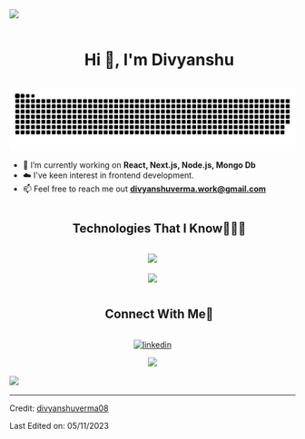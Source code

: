 
<!--horizontal divider(gradiant)-->
<img src="https://user-images.githubusercontent.com/73097560/115834477-dbab4500-a447-11eb-908a-139a6edaec5c.gif">

<!--h1 without bottom border-->
<div id="user-content-toc">
  <ul align="center">
    <summary><h1 style="display: inline-block">Hi 👋, I'm Divyanshu</h1></summary>
  </ul>
</div>


<!--- snake -->
<div align="center">
  <img  src="https://github.com/1999AZZAR/1999AZZAR/blob/main/resources/img/grid-snake.svg"
       alt="snake" /></a>
</div>


<!--h2 without bottom border
<div id="user-content-toc">
  <ul align="center">
    <summary><h2 style="display: inline-block">Confusion is part of Programming</h2></summary>
  </ul>
</div>
-->


<!--Intro start-->
- 🔭 I’m currently working on **React, Next.js, Node.js, Mongo Db**
- ☁️ I've keen interest in frontend development.
- 📫 Feel free to reach me out **divyanshuverma.work@gmail.com**
<!-- - 🌱 I’m currently learning **Next.js** -->
<!--Intro end-->

<!--h1 without bottom border-->
<div id="user-content-toc">
  <ul align="center">
    <summary><h2 style="display: inline-block">Technologies That I Know👨🏻‍💻</h2></summary>
  </ul>
</div>
<!--tech stack icons-->
<p align="center">
  <a href="https://skillicons.dev">
    <img src="https://skillicons.dev/icons?i=html,css,bootstrap,js,react,redux,nextjs,nodejs,express,mongodb,postman,dart,flutter,firebase,java,vscode,git,github&perline=14" />
  </a>
</p>

<!--- languages (start) -->
<div align="center" width="100%" >
  <img  align="center"  src="https://github-readme-stats.anuraghazra1.vercel.app/api/top-langs/?username=divyanshuverma08&theme=dark&hide_border=false&no-bg=true&no-frame=true&langs_count=10"/>
</div>        
<!--- languagesstats (end) -->


<!-- Connect with me -->
<!--h2 without bottom border-->
<div id="user-content-toc">
  <ul align="center">
    <summary><h2 style="display: inline-block">Connect With Me🤝</h2></summary>
  </ul>
</div>

<!--icons and links-->
<div align="center">
<a href="https://www.linkedin.com/in/divyanshuverma08/" target="blank"><img align="center" src="https://user-images.githubusercontent.com/88904952/234979284-68c11d7f-1acc-4f0c-ac78-044e1037d7b0.png" alt="linkedin" height="50" width="50" /></a>
</div>


<!--profile visit count-->
<div align="center">
  
[![](https://visitcount.itsvg.in/api?id=divyanshuverma08&label=Profile%20Views&pretty=true)](https://visitcount.itsvg.in)
  
</div>

<!--horizontal divider(gradiant)-->
<img src="https://user-images.githubusercontent.com/73097560/115834477-dbab4500-a447-11eb-908a-139a6edaec5c.gif">

----------------------------------------------------------------------
Credit: [divyanshuverma08](https://github.com/divyanshuverma08)

Last Edited on: 05/11/2023
